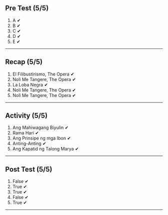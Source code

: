 ## Pre Test (5/5)
1) A  ✔
2) B  ✔
3) C  ✔
4) D  ✔
5) E  ✔
___
## Recap (5/5)
1) El Filibustirismo, The Opera  ✔
2) Noli Me Tangere, The Opera  ✔
3) La Loba Negra  ✔
4) Noli Me Tangere, The Opera  ✔
5) Noli Me Tangere, The Opera  ✔
___
## Activity (5/5)
1) Ang Mahiwagang Biyulin  ✔
2) Rama Hari  ✔
3) Ang Prinsipe ng mga Ibon  ✔
4) Anting-Anting  ✔
5) Ang Kapatid ng Talong Marya  ✔
___
## Post Test (5/5)
1) False  ✔
2) True  ✔
3) True  ✔
4) False  ✔
5) True  ✔
___
